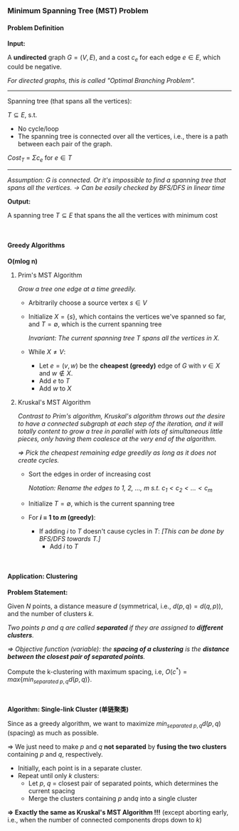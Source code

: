 ### Minimum Spanning Tree (MST) Problem

#### Problem Definition

**Input:**

A **undirected** graph $G=(V,E)$, and a cost $c_e$ for each edge $e \in E$, which could be negative.

*For directed graphs, this is called "Optimal Branching Problem".*

---

Spanning tree (that spans all the vertices):

$T \subseteq E$, s.t.

* No cycle/loop
* The spanning tree is connected over all the vertices, i.e., there is a path between each pair of the graph.

$Cost_T$ = $\Sigma c_e$ for $e \in T$

---

*Assumption: G is connected. Or it's impossible to find a spanning tree that spans all the vertices. -> Can be easily checked by BFS/DFS in linear time*

**Output:**

A spanning tree $T \subseteq E$ that spans the all the vertices with minimum cost

<br>

#### Greedy Algorithms

**O(mlog n)**

1. Prim's MST Algorithm

   *Grow a tree one edge at a time greedily.*

   * Arbitrarily choose a source vertex $s \in V$

   * Initialize $X = \{s\}$, which contains the vertices we've spanned so far, and $T = \emptyset$, which is the current spanning tree

     *Invariant: The current spanning tree $T$ spans all the vertices in $X$.*

   * While $X \neq V$:

     * Let $e = (v, w)$ be the **cheapest (greedy)** edge of $G$ with $v \in X$ and $w \notin X$.
     * Add $e$ to $T$
     * Add $w$ to $X$

2. Kruskal's MST Algorithm

   *Contrast to Prim's algorithm, Kruskal's algorithm throws out the desire to have a connected subgraph at each step of the iteration, and it will totally content to grow a tree in parallel with lots of simultaneous little pieces, only having them coalesce at the very end of the algorithm.*

   *=> Pick the cheapest remaining edge greedily as long as it does not create cycles.*

   * Sort the edges in order of increasing cost

     *Notation: Rename the edges to 1, 2, …, $m$ s.t. $c_1 \lt c_2 \lt … \lt c_m$*

   * Initialize $T = \emptyset$, which is the current spanning tree

   * For **$i$ = 1 to $m$ (greedy)**:

     * If adding $i$ to $T$ doesn't cause cycles in $T$:   *[This can be done by BFS/DFS towards T.]*
       * Add $i$ to $T$

<br>

#### Application: Clustering

**Problem Statement:**

Given $N$ points, a distance measure $d$ (symmetrical, i.e., $d(p, q) = d(q, p)$), and the number of clusters $k$.

*Two points $p$ and $q$ are called **separated** if they are assigned to **different clusters**.*

*=> Objective function (variable): the **spacing of a clustering** is the **distance between the closest pair of separated points**.*

Compute the k-clustering with maximum spacing, i.e, $O(c^*) = max\{min_{separated \ p, q}d(p, q)\}$.

<br>

**Algorithm: Single-link Cluster (单链聚类)**

Since as a greedy algorithm, we want to maximize $min_{separated \ p, q} d(p, q)$ (spacing) as much as possible.

=> We just need to make $p$ and $q$ **not separated** by **fusing the two clusters** containing $p$ and $q$, respectively.

* Initially, each point is in a separate cluster.
* Repeat until only $k$ clusters:
  * Let $p$, $q$ = closest pair of separated points, which determines the current spacing
  * Merge the clusters containing $p$ and$q$ into a single cluster

**=> Exactly the same as Kruskal's MST Algorithm !!!** (except aborting early, i.e., when the number of connected components drops down to $k$)


